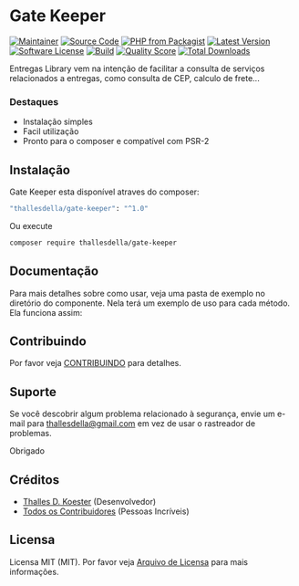 # Gate Keeper

[![Maintainer](http://img.shields.io/badge/maintainer-@thallesdella-blue.svg?style=flat-square)](https://github.com/thallesdella)
[![Source Code](http://img.shields.io/badge/source-thallesdella/gate--keeper-blue.svg?style=flat-square)](https://github.com/thallesdella/gate-keeper)
[![PHP from Packagist](https://img.shields.io/packagist/php-v/thallesdella/gate-keeper.svg?style=flat-square)](https://packagist.org/packages/thallesdella/gate-keeper)
[![Latest Version](https://img.shields.io/github/release/thallesdella/gate-keeper.svg?style=flat-square)](https://github.com/thallesdella/gate-keeper/releases)
[![Software License](https://img.shields.io/badge/license-MIT-brightgreen.svg?style=flat-square)](LICENSE)
[![Build](https://img.shields.io/scrutinizer/build/g/thallesdella/gate-keeper.svg?style=flat-square)](https://scrutinizer-ci.com/g/thallesdella/gate-keeper)
[![Quality Score](https://img.shields.io/scrutinizer/g/thallesdella/gate-keeper.svg?style=flat-square)](https://scrutinizer-ci.com/g/thallesdella/gate-keeper)
[![Total Downloads](https://img.shields.io/packagist/dt/thallesdella/gate-keeper.svg?style=flat-square)](https://packagist.org/packages/thallesdella/gate-keeper)


Entregas Library vem na intenção de facilitar a consulta de serviços relacionados a entregas, como consulta de CEP, calculo de frete... 


### Destaques

- Instalação simples
- Facil utilização
- Pronto para o composer e compatível com PSR-2

## Instalação

Gate Keeper esta disponível atraves do composer:

```bash
"thallesdella/gate-keeper": "^1.0"
```

Ou execute

```bash
composer require thallesdella/gate-keeper
```

## Documentação

Para mais detalhes sobre como usar, veja uma pasta de exemplo no diretório do componente. Nela terá um exemplo de uso para cada método. Ela funciona assim:

## Contribuindo

Por favor veja [CONTRIBUINDO](https://github.com/thallesdella/gate-keeper/blob/master/CONTRIBUTING.md) para detalhes.

## Suporte

Se você descobrir algum problema relacionado à segurança, envie um e-mail para thallesdella@gmail.com em vez de usar o rastreador de problemas.

Obrigado

## Créditos

- [Thalles D. Koester](https://github.com/thallesdella) (Desenvolvedor)
- [Todos os Contribuidores](https://github.com/thallesdella/gate-keeper/contributors) (Pessoas Incríveis)

## Licensa

Licensa MIT (MIT). Por favor veja [Arquivo de Licensa](https://github.com/thallesdella/gate-keeper/blob/master/LICENSE) para mais informações.